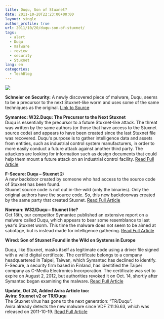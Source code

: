 ```yaml
---
title: Duqu, Son of Stuxnet?
date: 2011-10-20T22:23:00+00:00
layout: single
author_profile: true
url: 2011/10/20/duqu-son-of-stuxnet/
tags:
  - alert
  - Duqu
  - malware
  - review
  - security
  - Stuxnet
lang: en
categories: 
  - TechBlog
---
```

[![](http://4.bp.blogspot.com/-W9csiY4HWJ8/TqCV1Mg85CI/AAAAAAAAEKE/E8-Ka-qvNoE/s400/Screen-Shot-2011-10-18-at-12.26.12-PM.png)](http://4.bp.blogspot.com/-W9csiY4HWJ8/TqCV1Mg85CI/AAAAAAAAEKE/E8-Ka-qvNoE/s1600/Screen-Shot-2011-10-18-at-12.26.12-PM.png)

**Schneier on Security:** A newly discovered piece of malware, Duqu, seems to be a precursor to the next Stuxnet-like worm and uses some of the same techniques as the original. [Link to Source](http://www.schneier.com/blog/archives/2011/10/new_malware_duq.html)

**Symantec: W32.Duqu: The Precursor to the Next Stuxnet**  
Duqu is essentially the precursor to a future Stuxnet-like attack. The threat was written by the same authors (or those that have access to the Stuxnet source code) and appears to have been created since the last Stuxnet file was recovered. Duqu's purpose is to gather intelligence data and assets from entities, such as industrial control system manufacturers, in order to more easily conduct a future attack against another third party. The attackers are looking for information such as design documents that could help them mount a future attack on an industrial control facility. [Read Full Article](http://www.symantec.com/connect/w32_duqu_precursor_next_stuxnet)

**F-Secure: Duqu – Stuxnet 2:**  
A new backdoor created by someone who had access to the source code of Stuxnet has been found.  
Stuxnet source code is not out in-the-wild (only the binaries). Only the original authors have the source code. So, this new backdoorwas created by the same party that created Stuxnet. [Read Full Article](http://www.f-secure.com/weblog/archives/00002255.html)

**Norman: W32/Duqu – Stuxnet lite?**  
Oct 18th, our competitor Symantec published an extensive report on a malware called Duqu, which appears to bear some resemblance to last year’s Stuxnet worm. This time the malware does not seem to be aimed at sabotage, but is instead made for intelligence gathering. [Read Full Article](http://blogs.norman.com/2011/security-exposed/w32duqu-stuxnet-lite)

**Wired: Son of Stuxnet Found in the Wild on Systems in Europe**

Duqu, like Stuxnet, masks itself as legitimate code using a driver file signed with a valid digital certificate. The certificate belongs to a company headquartered in Taipei, Taiwan, which Symantec has declined to identify. F-Secure, a security firm based in Finland, has identified the Taipei company as C-Media Electronics Incorporation. The certificate was set to expire on August 2, 2012, but authorities revoked it on Oct. 14, shortly after Symantec began examining the malware. [Read Full Article](http://www.wired.com/threatlevel/2011/10/son-of-stuxnet-in-the-wild/)

**Update, Oct 24, Added Avira Article too:**  
**Avira: Stuxnet v2 or TR/Duqu**  
The Stuxnet virus has gone to the next generation: “TR/Duqu”.  
Avira already detects the new malware since VDF 7.11.16.63, which was released on 2011-10-19. [Read Full Article](http://techblog.avira.com/2011/10/21/stuxnet-v2-or-trduqu/en/)